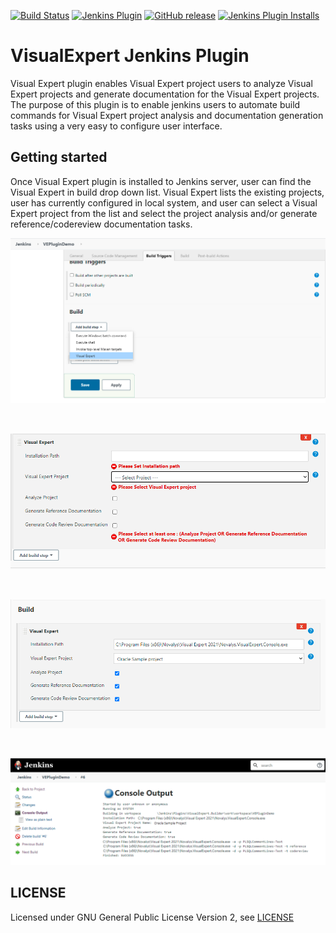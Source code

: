 
[![Build Status](https://ci.jenkins.io/job/Plugins/job/visualexpert-plugin/job/master/badge/icon)](https://ci.jenkins.io/job/Plugins/job/visualexpert-plugin/job/master/)
[![Jenkins Plugin](https://img.shields.io/jenkins/plugin/v/visualexpert.svg)](https://plugins.jenkins.io/visualexpert)
[![GitHub release](https://img.shields.io/github/release/jenkinsci/visualexpert-plugin.svg?label=changelog)](https://github.com/jenkinsci/visualexpert-plugin/releases/latest)
[![Jenkins Plugin Installs](https://img.shields.io/jenkins/plugin/i/visualexpert.svg?color=blue)](https://plugins.jenkins.io/visualexpert)

# VisualExpert Jenkins Plugin
Visual Expert plugin enables Visual Expert project users to analyze Visual Expert projects and generate documentation for the Visual Expert projects. 
The purpose of this plugin is to enable jenkins users to automate build commands for Visual Expert project analysis and documentation generation tasks using a very easy to configure user interface.

## Getting started
Once Visual Expert plugin is installed to Jenkins server, user can find the Visual Expert in build drop down list. 
Visual Expert lists the existing projects, user has currently configured in local system, and user can select a Visual Expert project from the list 
and select the project analysis and/or generate reference/codereview documentation tasks.

![visual expert](https://github.com/jenkinsci/visualexpert-plugin/blob/main/docs/images/builder-config.png)

<p><br></p>

![required field validation](https://github.com/jenkinsci/visualexpert-plugin/blob/main/docs/images/check-validation.PNG)

<p><br></p>

![visual expert configuration](https://github.com/jenkinsci/visualexpert-plugin/blob/main/docs/images/set-configuration.PNG)

<p><br></p>

![visual expert build console output](https://github.com/jenkinsci/visualexpert-plugin/blob/main/docs/images/console-output.PNG)

## LICENSE

Licensed under GNU General Public License Version 2, see [LICENSE](LICENSE.md)

